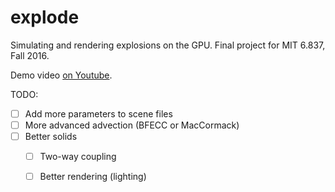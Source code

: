 # explode

Simulating and rendering explosions on the GPU. Final project for MIT 6.837, Fall 2016.

Demo video [on Youtube](https://www.youtube.com/watch?v=Jx933hGdaI4).

TODO: 

- [ ] Add more parameters to scene files
- [ ] More advanced advection (BFECC or MacCormack)
- [ ] Better solids
  - [ ] Two-way coupling
  - [ ] Better rendering (lighting)

